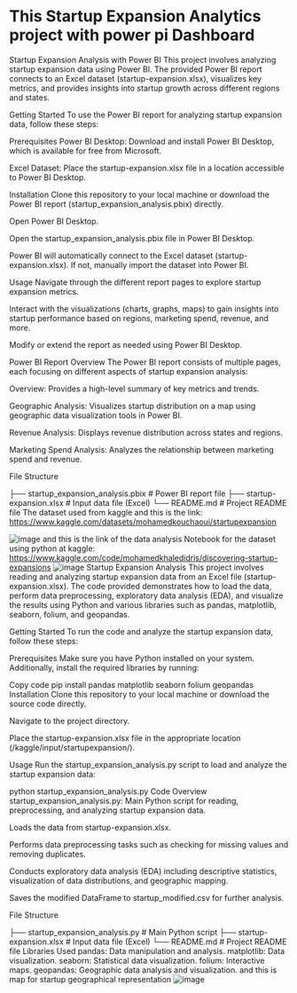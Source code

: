 # This Startup Expansion Analytics project with power pi Dashboard 
Startup Expansion Analysis with Power BI
This project involves analyzing startup expansion data using Power BI. The provided Power BI report connects to an Excel dataset (startup-expansion.xlsx), visualizes key metrics, and provides insights into startup growth across different regions and states.

Getting Started
To use the Power BI report for analyzing startup expansion data, follow these steps:

Prerequisites
Power BI Desktop: Download and install Power BI Desktop, which is available for free from Microsoft.

Excel Dataset: Place the startup-expansion.xlsx file in a location accessible to Power BI Desktop.

Installation
Clone this repository to your local machine or download the Power BI report (startup_expansion_analysis.pbix) directly.

Open Power BI Desktop.

Open the startup_expansion_analysis.pbix file in Power BI Desktop.

Power BI will automatically connect to the Excel dataset (startup-expansion.xlsx). If not, manually import the dataset into Power BI.

Usage
Navigate through the different report pages to explore startup expansion metrics.

Interact with the visualizations (charts, graphs, maps) to gain insights into startup performance based on regions, marketing spend, revenue, and more.

Modify or extend the report as needed using Power BI Desktop.

Power BI Report Overview
The Power BI report consists of multiple pages, each focusing on different aspects of startup expansion analysis:

Overview: Provides a high-level summary of key metrics and trends.

Geographic Analysis: Visualizes startup distribution on a map using geographic data visualization tools in Power BI.

Revenue Analysis: Displays revenue distribution across states and regions.

Marketing Spend Analysis: Analyzes the relationship between marketing spend and revenue.

File Structure

├── startup_expansion_analysis.pbix   # Power BI report file
├── startup-expansion.xlsx            # Input data file (Excel)
└── README.md                         # Project README file
The dataset used from kaggle and this is the link:
https://www.kaggle.com/datasets/mohamedkouchaoui/startupexpansion

![image](https://github.com/MOHAEDKHALED/Startup-Expansion-Analytics/assets/93328795/e03e6dfd-a291-49cc-9500-1bf8b3ce936f)
and this is the link of the data analysis Notebook for the dataset using python at kaggle:
https://www.kaggle.com/code/mohamedkhaledidris/discovering-startup-expansions
![image](https://github.com/MOHAEDKHALED/Startup-Expansion-Analytics/assets/93328795/4a620857-25a7-4407-8879-45b00fa33138)
Startup Expansion Analysis
This project involves reading and analyzing startup expansion data from an Excel file (startup-expansion.xlsx). The code provided demonstrates how to load the data, perform data preprocessing, exploratory data analysis (EDA), and visualize the results using Python and various libraries such as pandas, matplotlib, seaborn, folium, and geopandas.

Getting Started
To run the code and analyze the startup expansion data, follow these steps:

Prerequisites
Make sure you have Python installed on your system. Additionally, install the required libraries by running:

Copy code
pip install pandas matplotlib seaborn folium geopandas
Installation
Clone this repository to your local machine or download the source code directly.

Navigate to the project directory.

Place the startup-expansion.xlsx file in the appropriate location (/kaggle/input/startupexpansion/).

Usage
Run the startup_expansion_analysis.py script to load and analyze the startup expansion data:

python startup_expansion_analysis.py
Code Overview
startup_expansion_analysis.py: Main Python script for reading, preprocessing, and analyzing startup expansion data.

Loads the data from startup-expansion.xlsx.

Performs data preprocessing tasks such as checking for missing values and removing duplicates.

Conducts exploratory data analysis (EDA) including descriptive statistics, visualization of data distributions, and geographic mapping.

Saves the modified DataFrame to startup_modified.csv for further analysis.

File Structure

├── startup_expansion_analysis.py     # Main Python script
├── startup-expansion.xlsx            # Input data file (Excel)
└── README.md                         # Project README file
Libraries Used
pandas: Data manipulation and analysis.
matplotlib: Data visualization.
seaborn: Statistical data visualization.
folium: Interactive maps.
geopandas: Geographic data analysis and visualization.
and this is map for startup geographical representation
![image](https://github.com/MOHAEDKHALED/Startup-Expansion-Analytics/assets/93328795/ba503192-0464-4f97-9c0d-8b00196dd90f)

